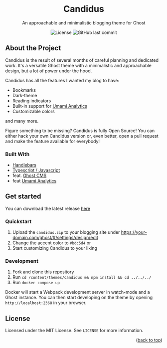 <div id="top"></div>

<!-- PROJECT LOGO -->
<br />
<div align="center">

  <h1 align="center">Candidus</h1>

  <p align="center">
    An approachable and minimalistic blogging theme for Ghost
  </p>
  <div align="center">
    <img alt="License" src="https://img.shields.io/github/license/tq-bit/ville-de-cuisines?style=plastic&logo=MIT"/>
    <img alt="GitHub last commit" src="https://img.shields.io/github/last-commit/tq-bit/candidus?style=plastic&logo=git"/>
  </div>
</div>

## About the Project

Candidus is the result of several months of careful planning and dedicated work. It's a versatile Ghost theme with a minimalistic and approachable design, but a lot of power under the hood.

Candidus has all the features I wanted my blog to have:

- Bookmarks
- Dark-theme
- Reading indicators
- Built-in support for [Umami Analytics](https://umami.is/)
- Customizable colors

and many more.

Figure something to be missing? Candidus is fully Open Source! You can either hack your own Candidus version or, even better, open a pull request and make the feature available for everybody!

### Built With

- [Handlebars](https://handlebarsjs.com/guide/)
- [Typescript / Javascript](https://www.typescriptlang.org/)
- feat. [Ghost CMS](https://ghost.org/)
- feat [Umami Analytics](https://umami.is/)

## Get started

You can download the latest release [here](https://github.com/tq-bit/candidus/releases/download/latest/candidus.zip)

### Quickstart

1. Upload the `candidus.zip` to your blogging site under https://your-domain.com/ghost/#/settings/design/edit
2. Change the accent color to `#bdc5d4` or
3. Start customizing Candidus to your liking

### Development

1. Fork and clone this repository
2. Run `cd /content/themes/candidus && npm install && cd ../../../`
3. Run `docker compose up`

Docker will start a Webpack development server in watch-mode and a Ghost instance. You can then start developing on the theme by opening `http://localhost:2368` in your browser.

<!-- LICENSE -->
## License

Licensed under the MIT License. See `LICENSE` for more information.

<p align="right">(<a href="#top">back to top</a>)</p>

